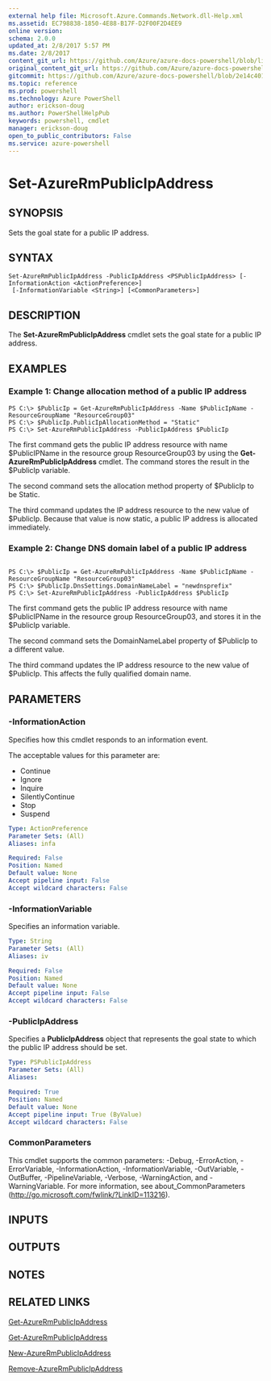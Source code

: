 ```yaml
---
external help file: Microsoft.Azure.Commands.Network.dll-Help.xml
ms.assetid: EC798838-1850-4E88-B17F-D2F00F2D4EE9
online version: 
schema: 2.0.0
updated_at: 2/8/2017 5:57 PM
ms.date: 2/8/2017
content_git_url: https://github.com/Azure/azure-docs-powershell/blob/live/azureps-cmdlets-docs/ResourceManager/AzureRM.Network/v3.3.0/Set-AzureRmPublicIpAddress.md
original_content_git_url: https://github.com/Azure/azure-docs-powershell/blob/live/azureps-cmdlets-docs/ResourceManager/AzureRM.Network/v3.3.0/Set-AzureRmPublicIpAddress.md
gitcommit: https://github.com/Azure/azure-docs-powershell/blob/2e14c401885f4d09875d76bbfaed9ed2f4a506a8/azureps-cmdlets-docs/ResourceManager/AzureRM.Network/v3.3.0/Set-AzureRmPublicIpAddress.md
ms.topic: reference
ms.prod: powershell
ms.technology: Azure PowerShell
author: erickson-doug
ms.author: PowerShellHelpPub
keywords: powershell, cmdlet
manager: erickson-doug
open_to_public_contributors: False
ms.service: azure-powershell
---
```


# Set-AzureRmPublicIpAddress

## SYNOPSIS
Sets the goal state for a public IP address.

## SYNTAX

```
Set-AzureRmPublicIpAddress -PublicIpAddress <PSPublicIpAddress> [-InformationAction <ActionPreference>]
 [-InformationVariable <String>] [<CommonParameters>]
```

## DESCRIPTION
The **Set-AzureRmPublicIpAddress** cmdlet sets the goal state for a public IP address.

## EXAMPLES

### Example 1: Change allocation method of a public IP address

```
PS C:\> $PublicIp = Get-AzureRmPublicIpAddress -Name $PublicIpName -ResourceGroupName "ResourceGroup03"
PS C:\> $PublicIp.PublicIpAllocationMethod = "Static"
PS C:\> Set-AzureRmPublicIpAddress -PublicIpAddress $PublicIp
```

 The first command gets the public IP address resource with name $PublicIPName in the resource group ResourceGroup03 by using the **Get-AzureRmPublicIpAddress** cmdlet.
 The command stores the result in the $PublicIp variable.
 
 The second command sets the allocation method property of $PublicIp to be Static.
 
 The third command updates the IP address resource to the new value of $PublicIp.
 Because that value is now static, a public IP address is allocated immediately.

### Example 2: Change DNS domain label of a public IP address
```

PS C:\> $PublicIp = Get-AzureRmPublicIpAddress -Name $PublicIpName -ResourceGroupName "ResourceGroup03"
PS C:\> $PublicIp.DnsSettings.DomainNameLabel = "newdnsprefix"
PS C:\> Set-AzureRmPublicIpAddress -PublicIpAddress $PublicIp
```

The first command gets the public IP address resource with name $PublicIPName in the resource group ResourceGroup03, and stores it in the $PublicIp variable.


The second command sets the DomainNameLabel property of $PublicIp to a different value.

The third command updates the IP address resource to the new value of $PublicIp.
This affects the fully qualified domain name. 

## PARAMETERS

### -InformationAction
Specifies how this cmdlet responds to an information event.

The acceptable values for this parameter are:

- Continue
- Ignore
- Inquire
- SilentlyContinue
- Stop
- Suspend

```yaml
Type: ActionPreference
Parameter Sets: (All)
Aliases: infa

Required: False
Position: Named
Default value: None
Accept pipeline input: False
Accept wildcard characters: False
```

### -InformationVariable
Specifies an information variable.

```yaml
Type: String
Parameter Sets: (All)
Aliases: iv

Required: False
Position: Named
Default value: None
Accept pipeline input: False
Accept wildcard characters: False
```

### -PublicIpAddress
Specifies a **PublicIpAddress** object that represents the goal state to which the public IP address should be set.

```yaml
Type: PSPublicIpAddress
Parameter Sets: (All)
Aliases: 

Required: True
Position: Named
Default value: None
Accept pipeline input: True (ByValue)
Accept wildcard characters: False
```

### CommonParameters
This cmdlet supports the common parameters: -Debug, -ErrorAction, -ErrorVariable, -InformationAction, -InformationVariable, -OutVariable, -OutBuffer, -PipelineVariable, -Verbose, -WarningAction, and -WarningVariable. For more information, see about_CommonParameters (http://go.microsoft.com/fwlink/?LinkID=113216).

## INPUTS

## OUTPUTS

## NOTES

## RELATED LINKS

[Get-AzureRmPublicIpAddress](xref:ResourceManager/AzureRM.Network/v3.3.0/Get-AzureRmPublicIpAddress.md)

[Get-AzureRmPublicIpAddress](xref:ResourceManager/AzureRM.Network/v3.3.0/Get-AzureRmPublicIpAddress.md)

[New-AzureRmPublicIpAddress](xref:ResourceManager/AzureRM.Network/v3.3.0/New-AzureRmPublicIpAddress.md)

[Remove-AzureRmPublicIpAddress](xref:ResourceManager/AzureRM.Network/v3.3.0/Remove-AzureRmPublicIpAddress.md)
